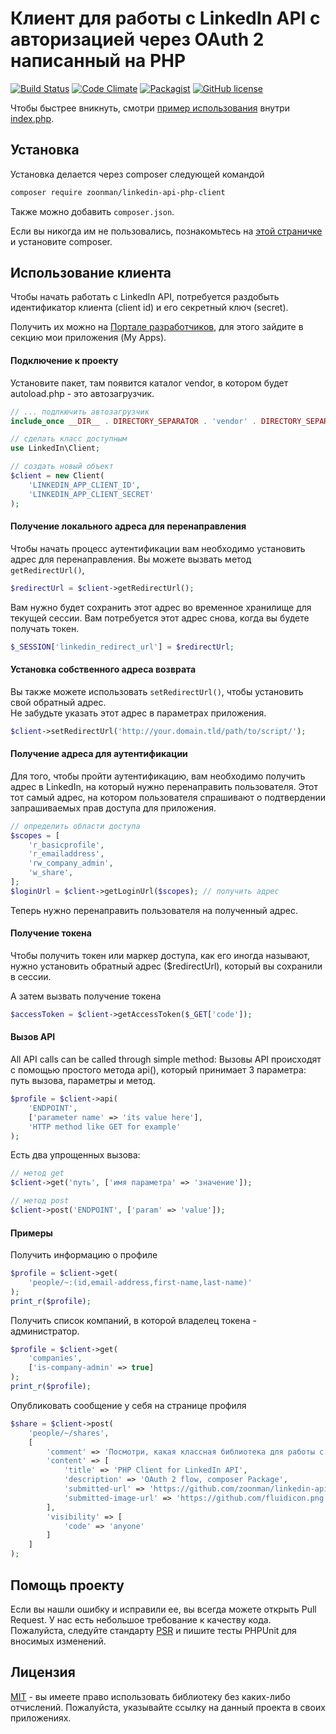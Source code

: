 Клиент для работы с LinkedIn API с авторизацией через OAuth 2 написанный на PHP
============================================================
[![Build Status](https://travis-ci.org/zoonman/linkedin-api-php-client.svg?branch=master)](https://travis-ci.org/zoonman/linkedin-api-php-client) [![Code Climate](https://codeclimate.com/github/zoonman/linkedin-api-php-client/badges/gpa.svg)](https://codeclimate.com/github/zoonman/linkedin-api-php-client) [![Packagist](https://img.shields.io/packagist/dt/zoonman/linkedin-api-php-client.svg)](https://packagist.org/packages/zoonman/linkedin-api-php-client) [![GitHub license](https://img.shields.io/github/license/zoonman/linkedin-api-php-client.svg)](https://github.com/zoonman/linkedin-api-php-client/blob/master/LICENSE.md)



Чтобы быстрее вникнуть, смотри [пример использования](examples/) внутри [index.php](examples/index.php).


## Установка

Установка делается через composer следующей командой

```bash
composer require zoonman/linkedin-api-php-client
```

Также можно добавить `composer.json`.

Если вы никогда им не пользовались, познакомьтесь на [этой страничке](http://www.phptherightway.com/#composer_and_packagist)
и установите composer.


## Использование клиента

Чтобы начать работать с LinkedIn API, потребуется раздобыть идентификатор клиента (client id) и его секретный ключ (secret). 

Получить их можно на [Портале разработчиков](https://developer.linkedin.com/), для этого зайдите в секцию мои приложения 
(My Apps).


#### Подключение к проекту

Установите пакет, там появится каталог vendor, в котором будет autoload.php - это автозагрузчик. 

```php
// ... подлкючить автозагрузчик
include_once __DIR__ . DIRECTORY_SEPARATOR . 'vendor' . DIRECTORY_SEPARATOR . 'autoload.php';

// сделать класс доступным
use LinkedIn\Client;

// создать новый объект
$client = new Client(
    'LINKEDIN_APP_CLIENT_ID',  
    'LINKEDIN_APP_CLIENT_SECRET'
);
```

#### Получение локального адреса для перенаправления

Чтобы начать процесс аутентификации вам необходимо установить адрес для перенаправления.
Вы можете вызвать метод `getRedirectUrl()`, 

```php
$redirectUrl = $client->getRedirectUrl();
```

Вам нужно будет сохранить этот адрес во временное хранилище для текущей сессии.
Вам потребуется этот адрес снова, когда вы будете получать токен.

```php
$_SESSION['linkedin_redirect_url'] = $redirectUrl;
```

#### Установка собственного адреса возврата 

Вы также можете использовать `setRedirectUrl()`, чтобы установить свой обратный адрес.  
Не забудьте указать этот адрес в параметрах приложения.

```php
$client->setRedirectUrl('http://your.domain.tld/path/to/script/');
```

#### Получение адреса для аутентификации 

Для того, чтобы пройти аутентификацию, вам необходимо получить адрес в LinkedIn,
на который нужно перенаправить пользователя. 
Этот тот самый адрес, на котором пользователя спрашивают о подтвердении 
запрашиваемых прав доступа для приложения.

```php
// определить области доступа
$scopes = [
    'r_basicprofile',
    'r_emailaddress',
    'rw_company_admin',
    'w_share',
];
$loginUrl = $client->getLoginUrl($scopes); // получить адрес
```

Теперь нужно перенаправить пользователя на полученный адрес.

 
#### Получение токена 

Чтобы получить токен или маркер доступа, как его иногда называют, 
нужно установить обратный адрес ($redirectUrl), который вы сохранили в сессии.

А затем вызвать получение токена 

```php
$accessToken = $client->getAccessToken($_GET['code']);
```

#### Вызов API 

All API calls can be called through simple method:
Вызовы API происходят с помощью простого метода api(), 
который принимает 3 параметра: путь вызова, параметры и метод. 

```php
$profile = $client->api(
    'ENDPOINT',
    ['parameter name' => 'its value here'],
    'HTTP method like GET for example'
);
```

Есть два упрощенных вызова:

```php
// метод get
$client->get('путь', ['имя параметра' => 'значение']);

// метод post
$client->post('ENDPOINT', ['param' => 'value']);
```
#### Примеры

Получить информацию о профиле 

```php
$profile = $client->get(
    'people/~:(id,email-address,first-name,last-name)'
);
print_r($profile);
```

Получить список компаний, в которой владелец  токена - администратор.

```php
$profile = $client->get(
    'companies',
    ['is-company-admin' => true]
);
print_r($profile);
```

Опубликовать сообщение у себя на странице профиля

```php
$share = $client->post(
    'people/~/shares',
    [
        'comment' => 'Посмотри, какая классная библиотека для работы с LinkedIn!',
        'content' => [
            'title' => 'PHP Client for LinkedIn API',
            'description' => 'OAuth 2 flow, composer Package',
            'submitted-url' => 'https://github.com/zoonman/linkedin-api-php-client',
            'submitted-image-url' => 'https://github.com/fluidicon.png',
        ],
        'visibility' => [
            'code' => 'anyone'
        ]
    ]
);
```


## Помощь проекту

Если вы нашли ошибку и исправили ее, вы всегда можете открыть Pull Request. 
У нас есть небольшое требование к качеству кода.
Пожалуйста, следуйте стандарту [PSR](http://www.php-fig.org/psr/)  и пишите тесты PHPUnit для вносимых изменений. 

## Лицензия

[MIT](LICENSE.md) - вы имеете право использовать библиотеку без каких-либо отчислений.
Пожалуйста, указывайте ссылку на данный проекта в своих приложениях.
